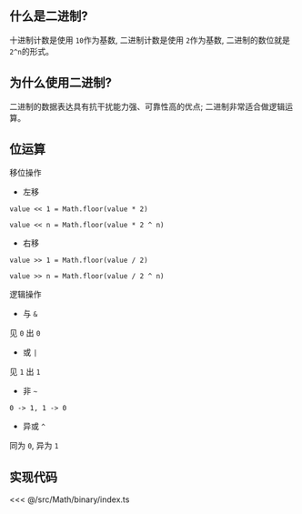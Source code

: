 ## 什么是二进制?

十进制计数是使用 `10`作为基数, 二进制计数是使用 `2`作为基数, 二进制的数位就是 `2^n`的形式。

## 为什么使用二进制?

二进制的数据表达具有抗干扰能力强、可靠性高的优点; 二进制非常适合做逻辑运算。

## 位运算

移位操作

- 左移

```
value << 1 = Math.floor(value * 2)

value << n = Math.floor(value * 2 ^ n)
```

- 右移

```
value >> 1 = Math.floor(value / 2)

value >> n = Math.floor(value / 2 ^ n)
```

逻辑操作

- 与 `&`

见 `0` 出 `0`

- 或 `|`

见 `1` 出 `1`

- 非 `~`

`0 -> 1, 1 -> 0`

- 异或 `^`

同为 `0`, 异为 `1`

## 实现代码

<<< @/src/Math/binary/index.ts
